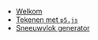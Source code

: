 <!-- _navbar.md -->

* [Welkom](welkom.md)
* [Tekenen met `p5.js`](tekenen_met_p5js/main.md)
* [Sneeuwvlok generator](sneeuwvlok_generator/main.md)
